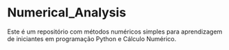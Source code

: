 # Numerical_Analysis

Este é um repositório com métodos numéricos simples para aprendizagem de iniciantes em programação Python e Cálculo Numérico.
